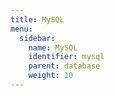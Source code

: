 ```yaml
---
title: MySQL
menu:
  sidebar:
    name: MySQL
    identifier: mysql
    parent: database
    weight: 10
---
```

